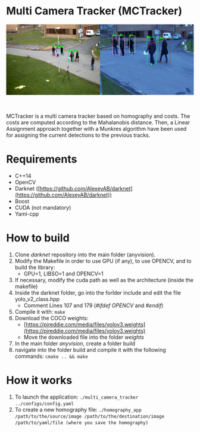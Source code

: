 # Multi Camera Tracker (MCTracker)

<p align="center">
<a href="https://www.youtube.com/watch?v=w4sMHanQMIU"  target="_blank"><img src="images/readme_image.png"/></a>
</p>
<br>

MCTracker is a multi camera tracker based on homography and costs. The costs are computed according to the Mahalanobis distance. Then, a Linear Assignment approach together with a Munkres algorithm have been used for assigning the current detections to the previous tracks. 

# Requirements
* C++14
* OpenCV
* Darknet ([https://github.com/AlexeyAB/darknet](https://github.com/AlexeyAB/darknet))
* Boost
* CUDA (not mandatory)
* Yaml-cpp

# How to build

1. Clone *darknet* repository into the main folder (anyvision).
2. Modify the Makefile in order to use GPU (if any), to use OPENCV, and to build the library:
	- GPU=1, LIBSO=1 and OPENCV=1
3. If necessary, modify the cuda path as well as the architecture (inside the makefile)
4. Inside the darknet folder, go into the forlder include and edit the file yolo_v2_class.hpp
	- Comment Lines 107 and 179 (_#ifdef_ _OPENCV_ and _#endif_)
5. Compile it with: ```make```
6. Download the COCO weights: 
	- [https://pjreddie.com/media/files/yolov3.weights](https://pjreddie.com/media/files/yolov3.weights)
	- Move the downloaded file into the folder *weights*
7. In the main folder *anyvision*, create a folder build
8. navigate into the folder build and compile it with the following commands: ```cmake .. && make```

# How it works

1. To launch the application: ```./multi_camera_tracker ../configs/config.yaml```
2. To create a new homography file: ```./homography_app /path/to/the/source/image /path/to/the/destination/image /path/to/yaml/file (where you save the homography)```
